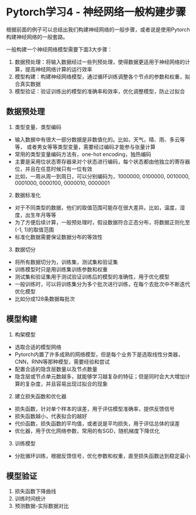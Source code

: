 # Pytorch学习4 - 神经网络一般构建步骤

根据前面的例子可以总结出我们构建神经网络的一般步骤，或者说是使用Pytorch构建神经网络的一般套路。

一般构建一个神经网络模型需要下面3大步骤：
1. 数据预处理：将输入数据经过一些列预处理，使得数据更适用于神经网络的计算，提高神经网络计算的运行效率
2. 模型构建：构建神经网络模型，通过循环训练调整各个节点的参数和权重，拟合真实数据
3. 模型验证：验证训练出的模型的准确率和效率，优化调整模型，防止过拟合

## 数据预处理
1. 类型变量、类型编码
- 输入数据中有很大一部分数据是非数值化的。比如，天气，晴、雨、多云等等，
或者男女等等类型变量，需要经过编码才能参与张量计算
- 常用的类型变量编码方法有，one-hot encoding，独热编码
- 主要是采用位状态寄存器来对个状态进行编码，每个状态都由他独立的寄存器位，并且在任意时候只有一位有效
- 比如，一周从周一到周日，可以分别编码为，1000000, 0100000, 0010000, 0001000, 0000100, 0000010, 0000001
2. 数据标准化
- 对于不同类型的数据，他们的取值范围可能存在很大差异。比如，温度，湿度，出生年月等等
- 为了方便后续计算，一般预处理时，假设数据符合正态分布，将数据正则化至(-1, 1)的取值范围
- 标准化数据需要保证数据分布的等效性
3. 数据切分
- 将所有数据切分为，训练集，测试集和验证集
- 训练模型时只是用训练集训练参数和权重
- 测试集和验证集用于测试验证训练后的模型的准确性，用于优化模型
- 一般训练时，可以将训练集分为多个批次进行训练，在每个去批次中不断迭代优化模型
- 比如分成128条数据每批次

## 模型构建
1. 构架模型
- 选取合适的模型网络
- Pytorch内置了许多成熟的网络模型，但是每个业务下是选取线性分类器，CNN，RNN等那种模型，需要经验和尝试
- 配置合适的隐含层数量以及节点数量
- 隐含层或节点单元数越多，就能够学习越复杂的特征；但是同时会大大增加计算的复杂度，并且容易出现过拟合的现象
2. 建立损失函数和优化器
- 损失函数，针对单个样本的误差，用于评估模型准确率，提供反馈信号
- 损失函数越小，代表拟合的越好
- 代价函数，损失函数的平均值，或者说是平均损失，用于评估总体的误差
- 优化器，用于优化网络参数，常用的有SGD，随机梯度下降优化
3. 训练模型
- 分批循环训练，根据反馈信号，优化参数和权重，直至损失函数达到稳定最小
## 模型验证
1. 损失函数下降曲线
2. 训练时间统计
3. 预测数据-实际数据对比
